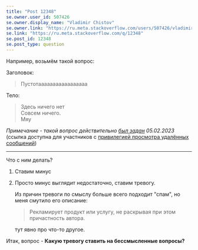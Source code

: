 ```yaml
---
title: "Post 12348"
se.owner.user_id: 507426
se.owner.display_name: "Vladimir Chistov"
se.owner.link: "https://ru.meta.stackoverflow.com/users/507426/vladimir-chistov"
se.link: "https://ru.meta.stackoverflow.com/q/12348"
se.post_id: 12348
se.post_type: question
---
```

<p>Например, возьмём такой вопрос:</p>
<p>Заголовок:</p>
<blockquote>
<p>Пустотааааааааааааааааа</p>
</blockquote>
<p>Тело:</p>
<blockquote>
<p>Здесь ничего нет<br />
Совсем ничего.<br />
Мяу</p>
</blockquote>
<p><em>Примечание - такой вопрос действительно <a href="https://ru.stackoverflow.com/q/1493233/176217">был задан</a> 05.02.2023</em>
(ссылка доступна для участников с <a href="https://ru.stackoverflow.com/help/privileges/moderator-tools">привилегией просмотра удалённых сообщений</a>)</p>
<hr />
<p>Что с ним делать?</p>
<ol>
<li><p>Ставим минус</p>
</li>
<li><p>Просто минус выглядит недостаточно, ставим тревогу.</p>
<p>Из причин тревоги по смыслу больше всего подходит &quot;спам&quot;,
но меня смутило его описание:</p>
<blockquote>
<p>Рекламирует продукт или услугу, не раскрывая при этом причастность автора.</p>
</blockquote>
<p>тут явно про что-то другое.</p>
</li>
</ol>
<p>Итак, вопрос - <strong>Какую тревогу ставить на бессмысленные вопросы?</strong></p>
